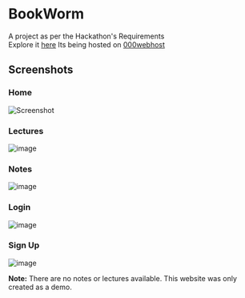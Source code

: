 # BookWorm
A project as per the Hackathon's Requirements  
Explore it [here](https://packed-coughs.000webhostapp.com/)
Its being hosted on [000webhost](https://www.000webhost.com/)  
## Screenshots
### Home
![Screenshot](https://user-images.githubusercontent.com/81752891/147848748-a66661a7-e017-4453-9a21-3ad59feccdf2.png)
### Lectures
![image](https://user-images.githubusercontent.com/81752891/147848774-1c9dbad5-3477-44c6-a8a0-90f66aeda287.png)
### Notes
![image](https://user-images.githubusercontent.com/81752891/147848883-6a2b3eb6-03e1-4d2e-95c4-93c43d12971a.png)
### Login
![image](https://user-images.githubusercontent.com/81752891/147848892-29c55e07-a6bf-4584-9578-5721ac18d842.png)
### Sign Up
![image](https://user-images.githubusercontent.com/81752891/147848907-893c386c-df2a-4e01-8072-619c14b0abf5.png)

**Note:** There are no notes or lectures available. This website was only created as a demo.
